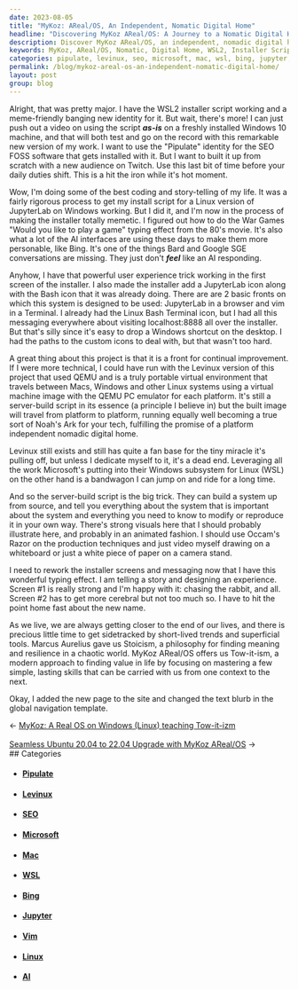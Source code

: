 ```yaml
---
date: 2023-08-05
title: "MyKoz: AReal/OS, An Independent, Nomatic Digital Home"
headline: "Discovering MyKoz AReal/OS: A Journey to a Nomatic Digital Home"
description: Discover MyKoz AReal/OS, an independent, nomadic digital home that offers Tow-it-ism, a modern approach to finding value in life by mastering simple, lasting skills. With a powerful user experience, the installer script adds a JupyterLab icon and Bash icon, with the War Games 'Would you like to play a game' typing effect.
keywords: MyKoz, AReal/OS, Nomatic, Digital Home, WSL2, Installer Script, Pipulate, SEO, FOSS, Software, Windows 10, Meme, Identity, Video, War Games, AI, Interfaces, Bing, JupyterLab, Bash, Terminal, Browser, Vim, Levinux, QEMU, PC, Emulator, Macs, Noah's Ark, Server-Build Script, Source, Visuals, Occam's Razor
categories: pipulate, levinux, seo, microsoft, mac, wsl, bing, jupyter, vim, linux, ai
permalink: /blog/mykoz-areal-os-an-independent-nomatic-digital-home/
layout: post
group: blog
---
```



Alright, that was pretty major. I have the WSL2 installer script working and a
meme-friendly banging new identity for it. But wait, there's more! I can just
push out a video on using the script ***as-is*** on a freshly installed Windows
10 machine, and that will both test and go on the record with this remarkable
new version of my work. I want to use the "Pipulate" identity for the SEO FOSS
software that gets installed with it. But I want to built it up from scratch
with a new audience on Twitch. Use this last bit of time before your daily
duties shift. This is a hit the iron while it's hot moment.

Wow, I'm doing some of the best coding and story-telling of my life. It was a
fairly rigorous process to get my install script for a Linux version of
JupyterLab on Windows working. But I did it, and I'm now in the process of
making the installer totally memetic. I figured out how to do the War Games
"Would you like to play a game" typing effect from the 80's movie. It's also
what a lot of the AI interfaces are using these days to make them more
personable, like Bing. It's one of the things Bard and Google SGE conversations
are missing. They just don't ***feel*** like an AI responding.

Anyhow, I have that powerful user experience trick working in the first screen
of the installer. I also made the installer add a JupyterLab icon along with
the Bash icon that it was already doing. There are are 2 basic fronts on which
this system is designed to be used: JupyterLab in a browser and vim in a
Terminal. I already had the Linux Bash Terminal icon, but I had all this
messaging everywhere about visiting localhost:8888 all over the installer. But
that's silly since it's easy to drop a Windows shortcut on the desktop. I had
the paths to the custom icons to deal with, but that wasn't too hard.

A great thing about this project is that it is a front for continual
improvement. If I were more technical, I could have run with the Levinux
version of this project that used QEMU and is a truly portable virtual
environment that travels between Macs, Windows and other Linux systems using a
virtual machine image with the QEMU PC emulator for each platform. It's still a
server-build script in its essence (a principle I believe in) but the built
image will travel from platform to platform, running equally well becoming a
true sort of Noah's Ark for your tech, fulfilling the promise of a platform
independent nomadic digital home. 

Levinux still exists and still has quite a fan base for the tiny miracle it's
pulling off, but unless I dedicate myself to it, it's a dead end. Leveraging
all the work Microsoft's putting into their Windows subsystem for Linux (WSL)
on the other hand is a bandwagon I can jump on and ride for a long time.

And so the server-build script is the big trick. They can build a system up
from source, and tell you everything about the system that is important about
the system and everything you need to know to modify or reproduce it in your
own way. There's strong visuals here that I should probably illustrate here,
and probably in an animated fashion. I should use Occam's Razor on the
production techniques and just video myself drawing on a whiteboard or just a
white piece of paper on a camera stand.

I need to rework the installer screens and messaging now that I have this
wonderful typing effect. I am telling a story and designing an experience.
Screen #1 is really strong and I'm happy with it: chasing the rabbit, and all.
Screen #2 has to get more cerebral but not too much so. I have to hit the point
home fast about the new name.

As we live, we are always getting closer to the end of our lives, and there is
precious little time to get sidetracked by short-lived trends and superficial
tools. Marcus Aurelius gave us Stoicism, a philosophy for finding meaning and
resilience in a chaotic world. MyKoz AReal/OS offers us Tow-it-ism, a modern
approach to finding value in life by focusing on mastering a few simple,
lasting skills that can be carried with us from one context to the next.

Okay, I added the new page to the site and changed the text blurb in the global
navigation template. 


















<div class="arrow-links"><div class="post-nav-prev"><span class="arrow">&larr;&nbsp;</span><a href="/blog/mykoz-a-real-os-on-windows-linux-teaching-tow-it-izm/">MyKoz: A Real OS on Windows (Linux) teaching Tow-it-izm</a></div> &nbsp; <div class="post-nav-next"><a href="/blog/seamless-ubuntu-20-04-to-22-04-upgrade-with-mykoz-areal-os/">Seamless Ubuntu 20.04 to 22.04 Upgrade with MyKoz AReal/OS</a><span class="arrow">&nbsp;&rarr;</span></div></div>
## Categories

<ul>
<li><h4><a href='/pipulate/'>Pipulate</a></h4></li>
<li><h4><a href='/levinux/'>Levinux</a></h4></li>
<li><h4><a href='/seo/'>SEO</a></h4></li>
<li><h4><a href='/microsoft/'>Microsoft</a></h4></li>
<li><h4><a href='/mac/'>Mac</a></h4></li>
<li><h4><a href='/wsl/'>WSL</a></h4></li>
<li><h4><a href='/bing/'>Bing</a></h4></li>
<li><h4><a href='/jupyter/'>Jupyter</a></h4></li>
<li><h4><a href='/vim/'>Vim</a></h4></li>
<li><h4><a href='/linux/'>Linux</a></h4></li>
<li><h4><a href='/ai/'>AI</a></h4></li></ul>